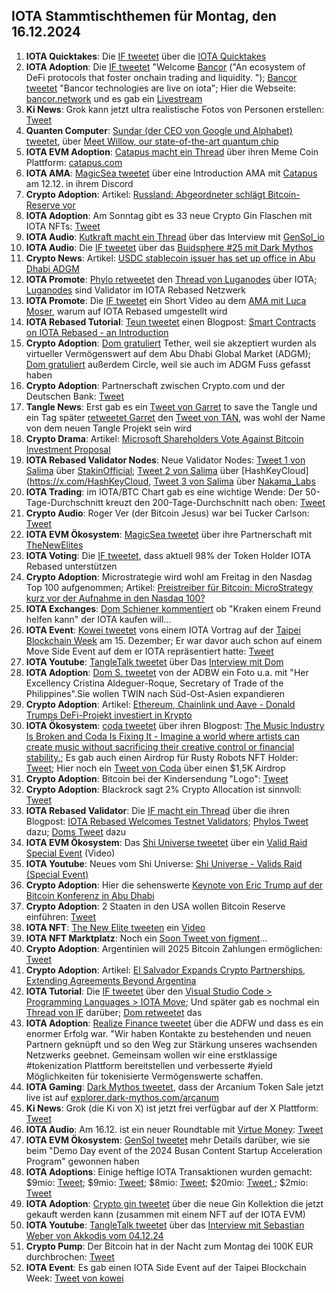 ## IOTA Stammtischthemen für Montag, den 16.12.2024

1. **IOTA Quicktakes**: Die [IF tweetet](https://x.com/iota/status/1866077400372539600) über die [IOTA Quicktakes](https://x.com/iota/status/1866077400372539600)
2. **IOTA Adoption**: Die [IF tweetet](https://x.com/iota/status/1866396462562591123) "Welcome [Bancor](https://x.com/Bancor) ("An ecosystem of DeFi protocols that foster onchain trading and liquidity. "); [Bancor tweetet](https://x.com/Bancor/status/1866535992506601511) "Bancor technologies are live on iota"; Hier die Webseite: [bancor.network](https://bancor.network/) und es gab ein [Livestream](https://x.com/i/broadcasts/1ynJODwDvXQxR)
3. **Ki News**: Grok kann jetzt ultra realistische Fotos von Personen erstellen: [Tweet](https://x.com/stillgray/status/1866174199964061847)
4. **Quanten Computer**: [Sundar (der CEO von Google und Alphabet) tweetet](https://x.com/sundarpichai/status/1866167429367468422), über [Meet Willow, our state-of-the-art quantum chip](https://blog.google/technology/research/google-willow-quantum-chip/)
5. **IOTA EVM Adoption**: [Catapus macht ein Thread](https://x.com/CatapusOfficial/status/1866146063217811886) über ihren Meme Coin Plattform: [catapus.com](https://www.catapus.com/)
6. **IOTA AMA**: [MagicSea tweetet](https://x.com/MagicSeaDEX/status/1866135718453473304) über eine Introduction AMA mit [Catapus](https://x.com/CatapusOfficial) am 12.12. in ihrem Discord
7. **Crypto Adoption**: Artikel: [Russland: Abgeordneter schlägt Bitcoin-Reserve vor](https://www.blocktrainer.de/blog/russland-abgeordneter-schlaegt-bitcoin-reserve-vor)
8. **IOTA Adoption**: Am Sonntag gibt es 33 neue Crypto Gin Flaschen mit IOTA NFTs: [Tweet](https://x.com/Crypto_Gin21/status/1866232808529678774)
9. **IOTA Audio**: [Kutkraft macht ein Thread](https://x.com/kutkraft/status/1866412238699151515) über das Interview mit [GenSol_io](https://x.com/GenSol_io)
10. **IOTA Audio**: Die [IF tweetet](https://x.com/iota/status/1866416646656610601) über das [Buidsphere #25 mit Dark Mythos](https://x.com/i/spaces/1OdKrXvozvvJX)
11. **Crypto News**: Artikel: [USDC stablecoin issuer has set up office in Abu Dhabi ADGM](https://laraontheblock.com/usdc-stablecoin-issuer-has-set-up-office-in-abu-dhabi-adgm/)
12. **IOTA Promote**: [Phylo retweetet](https://x.com/PhyloIota/status/1866459600343675002) den [Thread von Luganodes](https://x.com/luganodes/status/1866441811629420987) über IOTA; [Luganodes](https://x.com/luganodes) sind Validator im IOTA Rebased Netzwerk
13. **IOTA Promote**: Die [IF tweetet](https://x.com/iota/status/1866467982001479871) ein Short Video au dem [AMA mit Luca Moser](https://youtu.be/58X5-LspuoU), warum auf IOTA Rebased umgestellt wird
14. **IOTA Rebased Tutorial**: [Teun tweetet](https://x.com/teunvw5/status/1866464766736396318) einen Blogpost: [Smart Contracts on IOTA Rebased - an Introduction](https://teunvw14.github.io/posts/iota-rebased-sc/)
15. **Crypto Adoption**: [Dom gratuliert](https://x.com/DomSchiener/status/1866481459483332813) Tether, weil sie akzeptiert wurden als virtueller Vermögenswert auf dem Abu Dhabi Global Market (ADGM); [Dom gratuliert](https://x.com/DomSchiener/status/1866560834559762615) außerdem Circle, weil sie auch im ADGM Fuss gefasst haben
16. **Crypto Adoption**: Partnerschaft zwischen Crypto.com und der Deutschen Bank: [Tweet](https://x.com/cryptocom/status/1866380702809309228)
17. **Tangle News**: Erst gab es ein [Tweet von Garret](https://x.com/GarrettBullish/status/1859227384102461733) to save the Tangle und ein Tag später [retweetet Garret](https://x.com/GarrettBullish/status/1866781471031300336) den [Tweet von TAN](https://x.com/tan_technology/status/1866781040674795854), was wohl der Name von dem neuen Tangle Projekt sein wird
18. **Crypto Drama**: Artikel: [Microsoft Shareholders Vote Against Bitcoin Investment Proposal](https://watcher.guru/news/microsoft-shareholders-vote-against-bitcoin-investment-proposal#google_vignette)
19. **IOTA Rebased Validator Nodes**: Neue Validator Nodes: [Tweet 1 von Salima](https://x.com/Salimasbegum/status/1866531966436422022) über [StakinOfficial](https://x.com/StakinOfficial); [Tweet 2 von Salima](https://x.com/Salimasbegum/status/1866589983584424286) über [HashKeyCloud](https://x.com/HashKeyCloud, [Tweet 3 von Salima](https://x.com/Salimasbegum/status/18670928730924077989) über [Nakama_Labs](https://x.com/Nakama_Labs)
20. **IOTA Trading**: im IOTA/BTC Chart gab es eine wichtige Wende: Der 50-Tage-Durchschnitt kreuzt den 200-Tage-Durchschnitt nach oben: [Tweet](https://x.com/Colibali5270741/status/1866779037915345149)
21. **Crypto Audio**: Roger Ver (der Bitcoin Jesus) war bei Tucker Carlson: [Tweet](https://x.com/TuckerCarlson/status/1866543923939729870)
22. **IOTA EVM Ökosystem**: [MagicSea tweetet](https://x.com/MagicSeaDEX/status/1866828256659284297) über ihre Partnerschaft mit [TheNewElites](https://x.com/TheNewElites_)
23. **IOTA Voting**: Die [IF tweetet](https://x.com/iota/status/1866845397986996401), dass aktuell 98% der Token Holder IOTA Rebased unterstützen
24. **Crypto Adoption**: Microstrategie wird wohl am Freitag in den Nasdag Top 100 aufgenommen; Artikel: [Preistreiber für Bitcoin: MicroStrategy kurz vor der Aufnahme in den Nasdaq 100?](https://www.blocktrainer.de/blog/microstrategy-kurz-vor-der-aufnahme-in-den-nasdaq-100)
25. **IOTA Exchanges**: [Dom Schiener kommentiert](https://x.com/DomSchiener/status/1866548000098791855) ob "Kraken einem Freund helfen kann" der IOTA kaufen will...
26. **IOTA Event**: [Kowei tweetet](https://x.com/kowei1995/status/1867118366630219916) vons einem IOTA Vortrag auf der [Taipei Blockchain Week](https://lu.ma/BlockMeetTBW) am 15. Dezember; Er war davor auch schon auf einem Move Side Event auf dem er IOTA repräsentiert hatte: [Tweet](https://x.com/kowei1995/status/1866849940011692287)
27. **IOTA Youtube**: [TangleTalk tweetet](https://x.com/tangle_talk/status/1867139422887797226) über Das [Interview mit Dom](https://www.youtube.com/watch?v=z8rIc-p-5VY)
28. **IOTA Adoption**: [Dom S. tweetet](https://x.com/DomSchiener/status/1867158127852036512) von der ADBW ein Foto u.a. mit "Her Excellency Cristina Aldeguer-Roque, Secretary of Trade of the Philippines".Sie wollen TWIN nach Süd-Ost-Asien expandieren
29. **Crypto Adoption**: Artikel: [Ethereum, Chainlink und Aave - Donald Trumps DeFi-Projekt investiert in Krypto](https://www.btc-echo.de/schlagzeilen/donald-trump-defi-projekt-investiert-in-diese-3-kryptowaehrungen-197516/?utm_content=bufferaa0fc&utm_medium=social&utm_source=x.com&utm_campaign=buffer)
30. **IOTA Ökosystem**: [coda tweetet](https://x.com/coda_digital/status/1867178587637653568) über ihren Blogpost: [The Music Industry Is Broken and Coda Is Fixing It - Imagine a world where artists can create music without sacrificing their creative control or financial stability.](https://www.coda.to/blog/the-music-industry-is-broken-and-coda-is-fixing-it); Es gab auch einen Airdrop für Rusty Robots NFT Holder: [Tweet](https://x.com/coda_digital/status/1867141981732065652); Hier noch ein [Tweet von Coda](https://x.com/coda_digital/status/1867641246443089932) über einen $1,5K Airdrop
31. **Crypto Adoption**: Bitcoin bei der Kindersendung "Logo": [Tweet](https://x.com/blocktrainer/status/1867117815981023347)
32. **Crypto Adoption**: Blackrock sagt 2% Crypto Allocation ist sinnvoll: [Tweet](https://x.com/BitcoinMagazine/status/1867203387713876251)
33. **IOTA Rebased Validator**: Die [IF macht ein Thread](https://x.com/iota/status/1867207788344021299) über die ihren Blogpost: [IOTA Rebased Welcomes Testnet Validators](https://blog.iota.org/iota-rebased-validators/); [Phylos Tweet](https://x.com/PhyloIota/status/1867233715623281094) dazu; [Doms Tweet](https://x.com/DomSchiener/status/1867267196637905013) dazu
34. **IOTA EVM Ökosystem**: Das [Shi Universe tweetet](https://x.com/Shiuniverse/status/1867516511037878548) über ein [Valid Raid Special Event](https://youtu.be/Zm3HzCm0Aoc?si=wsl6qaA1JDU3d_yG) (Video)
35. **IOTA Youtube**: Neues vom Shi Universe: [Shi Universe - Valids Raid (Special Event)](https://youtu.be/Zm3HzCm0Aoc?si=wsl6qaA1JDU3d_yG)
36. **Crypto Adoption**: Hier die sehenswerte [Keynote von Eric Trump auf der Bitcoin Konferenz in Abu Dhabi](https://www.youtube.com/watch?v=SZ6rqYl5Xn4)
37. **Crypto Adoption**: 2 Staaten in den USA wollen Bitcoin Reserve einführen: [Tweet](https://x.com/BitcoinMagazine/status/1867308091416678825)
38. **IOTA NFT**: [The New Elite tweeten](https://x.com/TheNewElites_/status/1867508664862748751) ein [Video](https://youtu.be/2t2BK7JYtz0)
39. **IOTA NFT Marktplatz**: Noch ein [Soon Tweet von figment](https://x.com/figment_nfts/status/1867215479636385894)...
40. **Crypto Adoption**: Argentinien will 2025 Bitcoin Zahlungen ermöglichen: [Tweet](https://x.com/CryptoAvon2626/status/1867515068037865708)
41. **Crypto Adoption**: Artikel: [El Salvador Expands Crypto Partnerships, Extending Agreements Beyond Argentina](https://bitcoinworld.news/article/675aca0c681c381e0f07ad65)
42. **IOTA Tutorial**: Die [IF tweetet](https://x.com/iota/status/1867570195935502341) über den [Visual Studio Code > Programming Languages > IOTA Move](https://marketplace.visualstudio.com/items?itemName=iotaledger.iota-move); Und später gab es nochmal ein [Thread von IF](https://x.com/iota/status/1867570181595115859) darüber; [Dom retweetet](https://x.com/DomSchiener/status/1867592457229414886) das
43. **IOTA Adoption**: [Realize Finance tweetet](https://x.com/realizefinance/status/1867562981451538510) über die ADFW und dass es ein enormer Erfolg war. "Wir haben Kontakte zu bestehenden und neuen Partnern geknüpft und so den Weg zur Stärkung unseres wachsenden Netzwerks geebnet. Gemeinsam wollen wir eine erstklassige #tokenization Plattform bereitstellen und verbesserte #yield Möglichkeiten für tokenisierte Vermögenswerte schaffen.
44. **IOTA Gaming**: [Dark Mythos tweetet](https://x.com/DarkMythosIOTA/status/1868008055444775114), dass der Arcanium Token Sale jetzt live ist auf [explorer.dark-mythos.com/arcanum](https://explorer.dark-mythos.com/arcanum)
45. **Ki News**: Grok (die Ki von X) ist jetzt frei verfügbar auf der X Plattform: [Tweet](https://x.com/xai/status/1868045124028268983)
46. **IOTA Audio**: Am 16.12. ist ein neuer Roundtable mit [Virtue Money](https://twitter.com/Virtue_Money): [Tweet](https://x.com/Virtue_Money/status/1867565920358428921)
47. **IOTA EVM Ökosystem**: [GenSol tweetet](https://x.com/GenSol_io/status/1867544546525257805) mehr Details darüber, wie sie beim "Demo Day event of the 2024 Busan Content Startup Acceleration Program" gewonnen haben
48. **IOTA Adoptions**: Einige heftige IOTA Transaktionen wurden gemacht: $9mio: [Tweet](https://x.com/tanglelytics/status/1867637757280915549); $9mio: [Tweet](https://x.com/tanglelytics/status/1867636062186553430); $8mio: [Tweet](https://x.com/tanglelytics/status/1867684791929241950); $20mio: [Tweet ](https://x.com/tanglelytics/status/1867881110832656637); $2mio: [Tweet](https://x.com/tanglelytics/status/1868453152267149674)
49. **IOTA Adoption**: [Crypto gin tweetet](https://x.com/Crypto_Gin21/status/1868335683443576943) über die neue Gin Kollektion die jetzt gekauft werden kann (zusammen mit einem NFT auf der IOTA EVM)
50. **IOTA Youtube**: [TangleTalk tweetet](https://x.com/tangle_talk/status/1867863692450353566) über das [Interview mit Sebastian Weber von Akkodis vom 04.12.24](https://www.youtube.com/watch?v=DtqEOuihiC0)
51. **Crypto Pump**: Der Bitcoin hat in der Nacht zum Montag dei 100K EUR durchbrochen: [Tweet](https://x.com/JoeNakamoto/status/1868566620865446097)
52. **IOTA Event**: Es gab einen IOTA Side Event auf der Taipei Blockchain Week: [Tweet von kowei](https://x.com/kowei1995/status/1868503610847641973)
